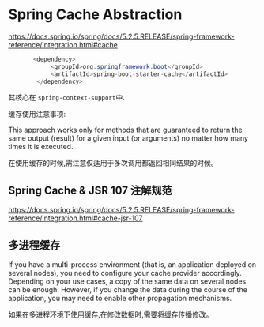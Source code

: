 # Spring Cache Abstraction

https://docs.spring.io/spring/docs/5.2.5.RELEASE/spring-framework-reference/integration.html#cache

```java
       <dependency>
            <groupId>org.springframework.boot</groupId>
            <artifactId>spring-boot-starter-cache</artifactId>
        </dependency>
```

其核心在 `spring-context-support`中.


缓存使用注意事项:

This approach works only for methods that are guaranteed to return the same output (result) for a given input (or arguments) no matter how many times it is executed.

在使用缓存的时候,需注意仅适用于多次调用都返回相同结果的时候。


## Spring Cache & JSR 107 注解规范

https://docs.spring.io/spring/docs/5.2.5.RELEASE/spring-framework-reference/integration.html#cache-jsr-107



## 多进程缓存

If you have a multi-process environment (that is, an application deployed on several nodes), you need to configure your cache provider accordingly. Depending on your use cases, a copy of the same data on several nodes can be enough. However, if you change the data during the course of the application, you may need to enable other propagation mechanisms.

如果在多进程环境下使用缓存,在修改数据时,需要将缓存传播修改。

